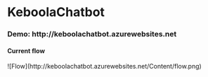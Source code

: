 # KeboolaChatbot

<h3>Demo: http://keboolachatbot.azurewebsites.net</h3>

<h4>Current flow</h4>
![Flow](http://keboolachatbot.azurewebsites.net/Content/flow.png)</a>
